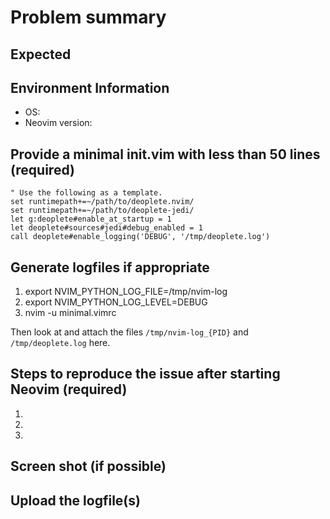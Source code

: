 # Problem summary


## Expected


## Environment Information

 * OS:
 * Neovim version:


## Provide a minimal init.vim with less than 50 lines (required)

```vim
" Use the following as a template.
set runtimepath+=~/path/to/deoplete.nvim/
set runtimepath+=~/path/to/deoplete-jedi/
let g:deoplete#enable_at_startup = 1
let deoplete#sources#jedi#debug_enabled = 1
call deoplete#enable_logging('DEBUG', '/tmp/deoplete.log')
```

## Generate logfiles if appropriate

 1. export NVIM_PYTHON_LOG_FILE=/tmp/nvim-log
 2. export NVIM_PYTHON_LOG_LEVEL=DEBUG
 3. nvim -u minimal.vimrc

Then look at and attach the files `/tmp/nvim-log_{PID}` and
`/tmp/deoplete.log` here.


## Steps to reproduce the issue after starting Neovim (required)

 1.
 2.
 3.


## Screen shot (if possible)


## Upload the logfile(s)
